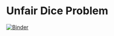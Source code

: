 # Unfair Dice Problem

[![Binder](https://mybinder.org/badge_logo.svg)](https://mybinder.org/v2/gh/lgfunderburk/UnfairDiceGame/master?filepath=UBCJan212020_Lecture%2FSocial%20Justice%20and%20Computational%20Thinking.ipynb)
